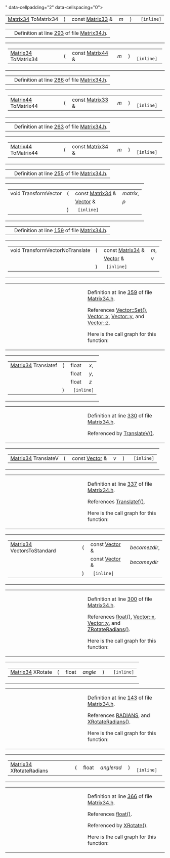 " data-cellpadding="2" data-cellspacing="0">
<colgroup>
<col style="width: 100%" />
</colgroup>
<tbody>
<tr>
<td class="mdRow"><table data-cellpadding="0" data-cellspacing="0" data-border="0">
<tbody>
<tr>
<td class="md" data-nowrap="" data-valign="top"><a href="classMatrix34.md" class="el">Matrix34</a> ToMatrix34</td>
<td class="md" data-valign="top">( </td>
<td class="md" data-nowrap="" data-valign="top">const <a href="classMatrix33.md" class="el">Matrix33</a> &amp; </td>
<td class="mdname1" data-valign="top" data-nowrap=""><em>m</em></td>
<td class="md" data-valign="top"> ) </td>
<td class="md" data-nowrap=""><code> [inline]</code></td>
</tr>
</tbody>
</table></td>
</tr>
</tbody>
</table>

|  |  |
|----|----|
|   | Definition at line <a href="Matrix34_8h-source.md#l00293" class="el">293</a> of file <a href="Matrix34_8h-source.md" class="el">Matrix34.h</a>. |

<span id="0d513a874dfb689f1a0f6cd2af63ddcd" class="anchor"></span>

<table class="mdTable" data-cellpadding="2" data-cellspacing="0">
<colgroup>
<col style="width: 100%" />
</colgroup>
<tbody>
<tr>
<td class="mdRow"><table data-cellpadding="0" data-cellspacing="0" data-border="0">
<tbody>
<tr>
<td class="md" data-nowrap="" data-valign="top"><a href="classMatrix34.md" class="el">Matrix34</a> ToMatrix34</td>
<td class="md" data-valign="top">( </td>
<td class="md" data-nowrap="" data-valign="top">const <a href="classMatrix44.md" class="el">Matrix44</a> &amp; </td>
<td class="mdname1" data-valign="top" data-nowrap=""><em>m</em></td>
<td class="md" data-valign="top"> ) </td>
<td class="md" data-nowrap=""><code> [inline]</code></td>
</tr>
</tbody>
</table></td>
</tr>
</tbody>
</table>

|  |  |
|----|----|
|   | Definition at line <a href="Matrix34_8h-source.md#l00286" class="el">286</a> of file <a href="Matrix34_8h-source.md" class="el">Matrix34.h</a>. |

<span id="c64f1bdcb8c4bdc1751f08c185369751" class="anchor"></span>

<table class="mdTable" data-cellpadding="2" data-cellspacing="0">
<colgroup>
<col style="width: 100%" />
</colgroup>
<tbody>
<tr>
<td class="mdRow"><table data-cellpadding="0" data-cellspacing="0" data-border="0">
<tbody>
<tr>
<td class="md" data-nowrap="" data-valign="top"><a href="classMatrix44.md" class="el">Matrix44</a> ToMatrix44</td>
<td class="md" data-valign="top">( </td>
<td class="md" data-nowrap="" data-valign="top">const <a href="classMatrix33.md" class="el">Matrix33</a> &amp; </td>
<td class="mdname1" data-valign="top" data-nowrap=""><em>m</em></td>
<td class="md" data-valign="top"> ) </td>
<td class="md" data-nowrap=""><code> [inline]</code></td>
</tr>
</tbody>
</table></td>
</tr>
</tbody>
</table>

|  |  |
|----|----|
|   | Definition at line <a href="Matrix34_8h-source.md#l00263" class="el">263</a> of file <a href="Matrix34_8h-source.md" class="el">Matrix34.h</a>. |

<span id="1f67edc0a5af6e7b22daea08712d44d6" class="anchor"></span>

<table class="mdTable" data-cellpadding="2" data-cellspacing="0">
<colgroup>
<col style="width: 100%" />
</colgroup>
<tbody>
<tr>
<td class="mdRow"><table data-cellpadding="0" data-cellspacing="0" data-border="0">
<tbody>
<tr>
<td class="md" data-nowrap="" data-valign="top"><a href="classMatrix44.md" class="el">Matrix44</a> ToMatrix44</td>
<td class="md" data-valign="top">( </td>
<td class="md" data-nowrap="" data-valign="top">const <a href="classMatrix34.md" class="el">Matrix34</a> &amp; </td>
<td class="mdname1" data-valign="top" data-nowrap=""><em>m</em></td>
<td class="md" data-valign="top"> ) </td>
<td class="md" data-nowrap=""><code> [inline]</code></td>
</tr>
</tbody>
</table></td>
</tr>
</tbody>
</table>

|  |  |
|----|----|
|   | Definition at line <a href="Matrix34_8h-source.md#l00255" class="el">255</a> of file <a href="Matrix34_8h-source.md" class="el">Matrix34.h</a>. |

<span id="3f6d2e3ea3f27d02aa95c019e94840f9" class="anchor"></span>

<table class="mdTable" data-cellpadding="2" data-cellspacing="0">
<colgroup>
<col style="width: 100%" />
</colgroup>
<tbody>
<tr>
<td class="mdRow"><table data-cellpadding="0" data-cellspacing="0" data-border="0">
<tbody>
<tr>
<td class="md" data-nowrap="" data-valign="top">void TransformVector</td>
<td class="md" data-valign="top">( </td>
<td class="md" data-nowrap="" data-valign="top">const <a href="classMatrix34.md" class="el">Matrix34</a> &amp; </td>
<td class="mdname" data-nowrap=""><em>matrix</em>,</td>
</tr>
<tr>
<td class="md" style="text-align: right;" data-nowrap=""></td>
<td class="md"></td>
<td class="md" data-nowrap=""><a href="classVector.md" class="el">Vector</a> &amp; </td>
<td class="mdname" data-nowrap=""><em>p</em></td>
</tr>
<tr>
<td class="md"></td>
<td class="md">) </td>
<td colspan="2" class="md"><code> [inline]</code></td>
</tr>
</tbody>
</table></td>
</tr>
</tbody>
</table>

|  |  |
|----|----|
|   | Definition at line <a href="Matrix34_8h-source.md#l00159" class="el">159</a> of file <a href="Matrix34_8h-source.md" class="el">Matrix34.h</a>. |

<span id="78a6ec4b4452a9f66bf15500bca8ba12" class="anchor"></span>

<table class="mdTable" data-cellpadding="2" data-cellspacing="0">
<colgroup>
<col style="width: 100%" />
</colgroup>
<tbody>
<tr>
<td class="mdRow"><table data-cellpadding="0" data-cellspacing="0" data-border="0">
<tbody>
<tr>
<td class="md" data-nowrap="" data-valign="top">void TransformVectorNoTranslate</td>
<td class="md" data-valign="top">( </td>
<td class="md" data-nowrap="" data-valign="top">const <a href="classMatrix34.md" class="el">Matrix34</a> &amp; </td>
<td class="mdname" data-nowrap=""><em>m</em>,</td>
</tr>
<tr>
<td class="md" style="text-align: right;" data-nowrap=""></td>
<td class="md"></td>
<td class="md" data-nowrap=""><a href="classVector.md" class="el">Vector</a> &amp; </td>
<td class="mdname" data-nowrap=""><em>v</em></td>
</tr>
<tr>
<td class="md"></td>
<td class="md">) </td>
<td colspan="2" class="md"><code> [inline]</code></td>
</tr>
</tbody>
</table></td>
</tr>
</tbody>
</table>

<table data-cellspacing="5" data-cellpadding="0" data-border="0">
<colgroup>
<col style="width: 50%" />
<col style="width: 50%" />
</colgroup>
<tbody>
<tr>
<td> </td>
<td><p>Definition at line <a href="Matrix34_8h-source.md#l00359" class="el">359</a> of file <a href="Matrix34_8h-source.md" class="el">Matrix34.h</a>.</p>
<p>References <a href="Vector_8h-source.md#l00298" class="el">Vector::Set()</a>, <a href="Vector_8h-source.md#l00027" class="el">Vector::x</a>, <a href="Vector_8h-source.md#l00027" class="el">Vector::y</a>, and <a href="Vector_8h-source.md#l00027" class="el">Vector::z</a>.</p>
<p>Here is the call graph for this function:</p>
<span class="image placeholder" data-original-image-src="Matrix34_8h_78a6ec4b4452a9f66bf15500bca8ba12_cgraph.gif" data-original-image-title="" data-border="0" usemap="#Matrix34_8h_78a6ec4b4452a9f66bf15500bca8ba12_cgraph_map"></span></td>
</tr>
</tbody>
</table>

<span id="d2f1ab41a7ee2044dfc0b016d7f62075" class="anchor"></span>

<table class="mdTable" data-cellpadding="2" data-cellspacing="0">
<colgroup>
<col style="width: 100%" />
</colgroup>
<tbody>
<tr>
<td class="mdRow"><table data-cellpadding="0" data-cellspacing="0" data-border="0">
<tbody>
<tr>
<td class="md" data-nowrap="" data-valign="top"><a href="classMatrix34.md" class="el">Matrix34</a> Translatef</td>
<td class="md" data-valign="top">( </td>
<td class="md" data-nowrap="" data-valign="top">float </td>
<td class="mdname" data-nowrap=""><em>x</em>,</td>
</tr>
<tr>
<td class="md" style="text-align: right;" data-nowrap=""></td>
<td class="md"></td>
<td class="md" data-nowrap="">float </td>
<td class="mdname" data-nowrap=""><em>y</em>,</td>
</tr>
<tr>
<td class="md" style="text-align: right;" data-nowrap=""></td>
<td class="md"></td>
<td class="md" data-nowrap="">float </td>
<td class="mdname" data-nowrap=""><em>z</em></td>
</tr>
<tr>
<td class="md"></td>
<td class="md">) </td>
<td colspan="2" class="md"><code> [inline]</code></td>
</tr>
</tbody>
</table></td>
</tr>
</tbody>
</table>

<table data-cellspacing="5" data-cellpadding="0" data-border="0">
<colgroup>
<col style="width: 50%" />
<col style="width: 50%" />
</colgroup>
<tbody>
<tr>
<td> </td>
<td><p>Definition at line <a href="Matrix34_8h-source.md#l00330" class="el">330</a> of file <a href="Matrix34_8h-source.md" class="el">Matrix34.h</a>.</p>
<p>Referenced by <a href="Matrix34_8h-source.md#l00337" class="el">TranslateV()</a>.</p></td>
</tr>
</tbody>
</table>

<span id="d2d3a3c8450ced346e378811824bd194" class="anchor"></span>

<table class="mdTable" data-cellpadding="2" data-cellspacing="0">
<colgroup>
<col style="width: 100%" />
</colgroup>
<tbody>
<tr>
<td class="mdRow"><table data-cellpadding="0" data-cellspacing="0" data-border="0">
<tbody>
<tr>
<td class="md" data-nowrap="" data-valign="top"><a href="classMatrix34.md" class="el">Matrix34</a> TranslateV</td>
<td class="md" data-valign="top">( </td>
<td class="md" data-nowrap="" data-valign="top">const <a href="classVector.md" class="el">Vector</a> &amp; </td>
<td class="mdname1" data-valign="top" data-nowrap=""><em>v</em></td>
<td class="md" data-valign="top"> ) </td>
<td class="md" data-nowrap=""><code> [inline]</code></td>
</tr>
</tbody>
</table></td>
</tr>
</tbody>
</table>

<table data-cellspacing="5" data-cellpadding="0" data-border="0">
<colgroup>
<col style="width: 50%" />
<col style="width: 50%" />
</colgroup>
<tbody>
<tr>
<td> </td>
<td><p>Definition at line <a href="Matrix34_8h-source.md#l00337" class="el">337</a> of file <a href="Matrix34_8h-source.md" class="el">Matrix34.h</a>.</p>
<p>References <a href="Matrix34_8h-source.md#l00330" class="el">Translatef()</a>.</p>
<p>Here is the call graph for this function:</p>
<span class="image placeholder" data-original-image-src="Matrix34_8h_d2d3a3c8450ced346e378811824bd194_cgraph.gif" data-original-image-title="" data-border="0" usemap="#Matrix34_8h_d2d3a3c8450ced346e378811824bd194_cgraph_map"></span></td>
</tr>
</tbody>
</table>

<span id="3e7e34ea827694cc86db2598b7a5fdcd" class="anchor"></span>

<table class="mdTable" data-cellpadding="2" data-cellspacing="0">
<colgroup>
<col style="width: 100%" />
</colgroup>
<tbody>
<tr>
<td class="mdRow"><table data-cellpadding="0" data-cellspacing="0" data-border="0">
<tbody>
<tr>
<td class="md" data-nowrap="" data-valign="top"><a href="classMatrix34.md" class="el">Matrix34</a> VectorsToStandard</td>
<td class="md" data-valign="top">( </td>
<td class="md" data-nowrap="" data-valign="top">const <a href="classVector.md" class="el">Vector</a> &amp; </td>
<td class="mdname" data-nowrap=""><em>becomezdir</em>,</td>
</tr>
<tr>
<td class="md" style="text-align: right;" data-nowrap=""></td>
<td class="md"></td>
<td class="md" data-nowrap="">const <a href="classVector.md" class="el">Vector</a> &amp; </td>
<td class="mdname" data-nowrap=""><em>becomeydir</em></td>
</tr>
<tr>
<td class="md"></td>
<td class="md">) </td>
<td colspan="2" class="md"><code> [inline]</code></td>
</tr>
</tbody>
</table></td>
</tr>
</tbody>
</table>

<table data-cellspacing="5" data-cellpadding="0" data-border="0">
<colgroup>
<col style="width: 50%" />
<col style="width: 50%" />
</colgroup>
<tbody>
<tr>
<td> </td>
<td><p>Definition at line <a href="Matrix34_8h-source.md#l00300" class="el">300</a> of file <a href="Matrix34_8h-source.md" class="el">Matrix34.h</a>.</p>
<p>References <a href="Rave_8h.md#51b38547609c2cb31342492287c149e1" class="el">float()</a>, <a href="Vector_8h-source.md#l00027" class="el">Vector::x</a>, <a href="Vector_8h-source.md#l00027" class="el">Vector::y</a>, and <a href="Matrix34_8h-source.md#l00384" class="el">ZRotateRadians()</a>.</p>
<p>Here is the call graph for this function:</p>
<span class="image placeholder" data-original-image-src="Matrix34_8h_3e7e34ea827694cc86db2598b7a5fdcd_cgraph.gif" data-original-image-title="" data-border="0" usemap="#Matrix34_8h_3e7e34ea827694cc86db2598b7a5fdcd_cgraph_map"></span></td>
</tr>
</tbody>
</table>

<span id="bbce79da2370f9e02fed127f9c4d3c64" class="anchor"></span>

<table class="mdTable" data-cellpadding="2" data-cellspacing="0">
<colgroup>
<col style="width: 100%" />
</colgroup>
<tbody>
<tr>
<td class="mdRow"><table data-cellpadding="0" data-cellspacing="0" data-border="0">
<tbody>
<tr>
<td class="md" data-nowrap="" data-valign="top"><a href="classMatrix34.md" class="el">Matrix34</a> XRotate</td>
<td class="md" data-valign="top">( </td>
<td class="md" data-nowrap="" data-valign="top">float </td>
<td class="mdname1" data-valign="top" data-nowrap=""><em>angle</em></td>
<td class="md" data-valign="top"> ) </td>
<td class="md" data-nowrap=""><code> [inline]</code></td>
</tr>
</tbody>
</table></td>
</tr>
</tbody>
</table>

<table data-cellspacing="5" data-cellpadding="0" data-border="0">
<colgroup>
<col style="width: 50%" />
<col style="width: 50%" />
</colgroup>
<tbody>
<tr>
<td> </td>
<td><p>Definition at line <a href="Matrix34_8h-source.md#l00143" class="el">143</a> of file <a href="Matrix34_8h-source.md" class="el">Matrix34.h</a>.</p>
<p>References <a href="Filecons_8h-source.md#l00033" class="el">RADIANS</a>, and <a href="Matrix34_8h-source.md#l00366" class="el">XRotateRadians()</a>.</p>
<p>Here is the call graph for this function:</p>
<span class="image placeholder" data-original-image-src="Matrix34_8h_bbce79da2370f9e02fed127f9c4d3c64_cgraph.gif" data-original-image-title="" data-border="0" usemap="#Matrix34_8h_bbce79da2370f9e02fed127f9c4d3c64_cgraph_map"></span></td>
</tr>
</tbody>
</table>

<span id="0e8a14e7048a862f4a3905a9e7fe0283" class="anchor"></span>

<table class="mdTable" data-cellpadding="2" data-cellspacing="0">
<colgroup>
<col style="width: 100%" />
</colgroup>
<tbody>
<tr>
<td class="mdRow"><table data-cellpadding="0" data-cellspacing="0" data-border="0">
<tbody>
<tr>
<td class="md" data-nowrap="" data-valign="top"><a href="classMatrix34.md" class="el">Matrix34</a> XRotateRadians</td>
<td class="md" data-valign="top">( </td>
<td class="md" data-nowrap="" data-valign="top">float </td>
<td class="mdname1" data-valign="top" data-nowrap=""><em>anglerad</em></td>
<td class="md" data-valign="top"> ) </td>
<td class="md" data-nowrap=""><code> [inline]</code></td>
</tr>
</tbody>
</table></td>
</tr>
</tbody>
</table>

<table data-cellspacing="5" data-cellpadding="0" data-border="0">
<colgroup>
<col style="width: 50%" />
<col style="width: 50%" />
</colgroup>
<tbody>
<tr>
<td> </td>
<td><p>Definition at line <a href="Matrix34_8h-source.md#l00366" class="el">366</a> of file <a href="Matrix34_8h-source.md" class="el">Matrix34.h</a>.</p>
<p>References <a href="Rave_8h.md#51b38547609c2cb31342492287c149e1" class="el">float()</a>.</p>
<p>Referenced by <a href="Matrix34_8h-source.md#l00143" class="el">XRotate()</a>.</p>
<p>Here is the call graph for this function:</p>
<span class="image placeholder" data-original-image-src="Matrix34_8h_0e8a14e7048a862f4a3905a9e7fe0283_cgraph.gif" data-original-image-title="" data-border="0" usemap="#Matrix34_8h_0e8a14e7048a862f4a3905a9e7fe0283_cgraph_map"></span></td>
</tr>
</tbody>
</table>

<span id="1308c15d4e6251301d2115f1e2058e55" class="anchor"></span>

